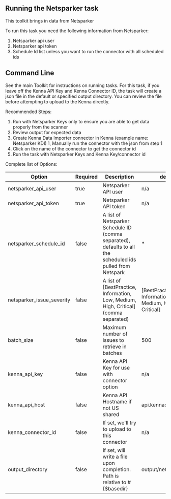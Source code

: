 ## Running the Netsparker task 

This toolkit brings in data from Netsparker

To run this task you need the following information from Netsparker: 

1. Netsparker api user
2. Netsparker api token
3. Schedule Id list unless you want to run the connector with all scheduled ids

## Command Line

See the main Toolkit for instructions on running tasks. For this task, if you leave off the Kenna API Key and Kenna Connector ID, the task will create a json file in the default or specified output directory. You can review the file before attempting to upload to the Kenna directly.

Recommended Steps: 

1. Run with Netsparker Keys only to ensure you are able to get data properly from the scanner
1. Review output for expected data
1. Create Kenna Data Importer connector in Kenna (example name: Netsparker KDI) 
1, Manually run the connector with the json from step 1 
1. Click on the name of the connector to get the connector id
1. Run the task with Netsparker Keys and Kenna Key/connector id



Complete list of Options:

| Option | Required | Description                                                                                                | default                                                  |
| --- |----------|------------------------------------------------------------------------------------------------------------|----------------------------------------------------------|
| netsparker_api_user | true     | Netsparker API user                                                                                        | n/a                                                      |
| netsparker_api_token | true     | Netsparker API token                                                                                       | n/a                                                      |
| netsparker_schedule_id | false    | A list of Netsparker Schedule ID (comma separated), defaults to all the scheduled ids pulled from Netspark | *                                                        |
| netsparker_issue_severity | false    | A list of [BestPractice, Information, Low, Medium, High, Critical] (comma separated)                       | [BestPractice, Information, Low, Medium, High, Critical] |
| batch_size | false    | Maximum number of issues to retrieve in batches                                                            | 500                                                      |
| kenna_api_key | false    | Kenna API Key for use with connector option                                                                | n/a                                                      |
| kenna_api_host | false    | Kenna API Hostname if not US shared                                                                        | api.kennasecurity.com                                    |
| kenna_connector_id | false    | If set, we'll try to upload to this connector                                                              | n/a                                                      |
| output_directory | false    | If set, will write a file upon completion. Path is relative to #{$basedir}                                 | output/netsparker                                        |
